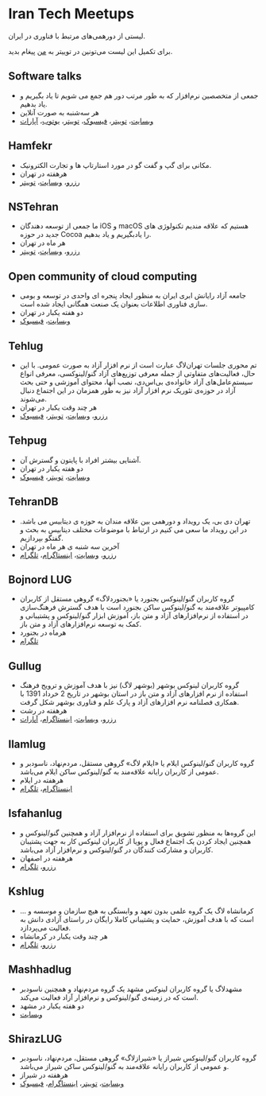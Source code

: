 ﻿# Iran Tech Meetups
لیستی از دورهمی‌های مرتبط با فناوری در ایران.

برای تکمیل این لیست می‌تونین در توییتر به [من](https://twitter.com/ctyar) پیغام بدید.

## Software talks
* جمعی از متخصصین نرم‌افزار که به طور مرتب دور هم جمع می شویم تا یاد بگیریم و یاد بدهیم.
* هر سه‌شنبه به صورت آنلاین
* [وبسایت](http://www.softwaretalks.ir/)، [توییتر](http://twitter.com/softwaretalks)، [فیسبوک](https://www.facebook.com/mashhadsoftwaretalks)، [توییتر](http://twitter.com/softwaretalks)، [یوتوب](https://www.youtube.com/SoftwareTalks)، [آپارات](https://www.aparat.com/softwaretalks)

## Hamfekr
* مکانی برای گپ و گفت گو در مورد استارتاپ ها و تجارت الکترونیک.
* هر‌هفته در تهران
* [رزرو](http://evand.com/Hamfekr)، [وبسایت](http://hamfekr.net/)، [توییتر](https://twitter.com/hamfekr_tehran)

## NSTehran
* ما جمعی از توسعه دهندگان iOS و macOS هستیم که علاقه مندیم تکنولوژی های جدید در حوزه Cocoa را یادبگیریم و یاد بدهیم.
* هر ماه در تهران
* [رزرو](https://evand.com/organizations/%D9%85%D8%AC%DB%8C%D8%AF-%D8%AE%D9%88%D8%B4%D9%BE%D9%88%D8%B1-520216076)، [وبسایت](http://nstehran.ir/)، [توییتر](https://twitter.com/NSTehran)

## Open community of cloud computing
* جامعه آزاد رایانش ابری ایران به منظور ایجاد پنجره ای واحدی در توسعه و بومی سازی فناوری اطلاعات بعنوان یک صنعت همگانی ایجاد شده است.
* دو هفته یکبار در تهران
* [وبسایت](http://occc.ir/)، [فیسبوک](https://www.facebook.com/groups/autcloud/)

## Tehlug
* تم محوری جلسات تهران‌لاگ عبارت است از نرم افزار آزاد به صورت عمومی. با این حال، فعالیت‌های متفاوتی از جمله معرفی توزیع‌های آزاد گنو/لینوکسی، معرفی انواع سیستم‌عامل‌های آزاد خانواده‌ی بی‌اس‌دی، نصب آنها، محتوای آموزشی و حتی بحث آزاد در حوزه‌ی تئوریک نرم افزار آزاد نیز به طور همزمان در این اجتماع دنبال می‌شوند.
* هر چند وقت یکبار در تهران
* [رزرو](https://evand.com/tehlug)، [وبسایت](http://tehlug.org/)، [توییتر](https://twitter.com/tehlug)، [فیسبوک](https://www.facebook.com/tehlug)

## Tehpug
* آشنایی بیشتر افراد با پایتون و گسترش آن.
* دو هفته یکبار در تهران
* [وبسایت](http://tehpug.ir/)، [توییتر](https://twitter.com/TehPUG)، [فیسبوک](http://www.facebook.com/tehpug)

## TehranDB
* تهران دی بی، یک رویداد و دورهمی بین علاقه مندان به حوزه ی دیتابیس می باشد. در این رویداد ما سعی می کنیم در ارتباط با موضوعات مختلف دیتابیس به بحث و گفتگو بپردازیم.
* آخرین سه شنبه ی هر ماه در تهران
* [رزرو](https://evand.com/organizations/tehrandb)، [وبسایت](http://tehrandb.com/)، [اینستاگرام](https://www.instagram.com/tehrandb.official)، [تلگرام](https://telegram.me/tehrandb)

## Bojnord LUG
* گروه کاربران گنو/لینوکس بجنورد یا «بجنوردلاگ» گروهی مستقل از کاربران کامپیوتر علاقه‌مند به گنو/لینوکس ساکن بجنورد است  با هدف گسترش فرهنگ‌سازی در استفاده از نرم‌افزار‌های آزاد و متن باز، آموزش ابزار گنو/لینوکس و پشتیبانی و کمک به توسعه نرم‌افزارهای آزاد و متن باز.
* هر‌ماه در بجنورد
* [تلگرام](https://telegram.me/BojnordLUG)

## Gullug
* گروه کاربران لینوکس بوشهر (بوشهر لاگ) نیز با هدف آموزش و ترویج فرهنگ استفاده از نرم افزارهای آزاد و متن باز در استان بوشهر در تاریخ 2 خرداد 1391 با همکاری فصلنامه نرم افزارهای آزاد و پارک علم و فناوری بوشهر شکل گرفت.
* هر‌هفته در رشت
* [رزرو](https://evnd.co/acoLr)، [وبسایت](http://www.gullug.org/)، [اینستاگرام](https://www.instagram.com/gulluginsta/)، [آپارات](https://www.aparat.com/gullug)

## Ilamlug
* گروه کاربران گنو/لینوکس ایلام یا «ایلام لاگ» گروهی مستقل، مردم‌نهاد، ناسودبر و عمومی از کاربران رایانه علاقه‌مند به گنو/لینوکس ساکن ایلام می‌باشد.
* هر‌هفته در ایلام
* [اینستاگرام](https://www.instagram.com/IlamLUG/)، [تلگرام](https://telegram.me/IlamLUG)

## Isfahanlug
* این گروه‌ها به منظور تشویق برای استفاده از نرم‌افزار آزاد و همچنین گنو/لینوکس و همچنین ایجاد کردن یک اجتماع فعال و پویا از کاربران لینوکس کار به جهت پشتیبان کاربران و مشارکت کنندگان در گنو/لینوکس و نرم‌افزار آزاد می‌باشد.
* هر‌هفته در اصفهان
* [رزرو](https://evand.com/organizations/ilug)، [تلگرام](https://telegram.me/isfahanlug)

## Kshlug
* کرمانشاه لاگ یک گروه علمی بدون تعهد و وابستگی به هیچ سازمان و موسسه و ... است که با هدف آموزش، حمایت و پشتیبانی کاملا رایگان در راستای آزادی دانش به فعالیت می‌پردازد.
* هر چند وقت یکبار در کرمانشاه
* [رزرو](https://evand.com/organizations/afash7)، [تلگرام](https://telegram.me/kshlug)

## Mashhadlug
* مشهد‌لاگ یا گروه کاربران لینوکس مشهد یک گروه مردم‌نهاد و همچنین ناسودبر است که در زمینه‌ی گنو/لینوکس و نرم‌افزار آزاد فعالیت می‌کند.
* دو هفته یکبار در مشهد
* [وبسایت](http://www.mashhadlug.org/)

## ShirazLUG
* گروه کاربران گنو/لینوکس شیراز یا «شیرازلاگ» گروهی مستقل، مردم‌نهاد، ناسودبر و عمومی از کاربران رایانه علاقه‌مند به گنو/لینوکس ساکن شیراز می‌باشد.
* هر‌هفته در شیراز
* [وبسایت](https://shirazlug.ir/)، [توییتر](https://twitter.com/LugShiraz)، [اینستاگرام](https://www.instagram.com/ShirazLUG.ir/)، [فیسبوک](https://www.facebook.com/ShirazLUG)
